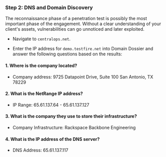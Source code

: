 ### Step 2: DNS and Domain Discovery

The reconnaissance phase of a penetration test is possibly the most important phase of the engagement. Without a clear understanding of your client's assets, vulnerabilities can go unnoticed and later exploited. 

- Navigate to `centralops.net`. 

- Enter the IP address for `demo.testfire.net` into Domain Dossier and answer the following questions based on the results:

 #### 1. Where is the company located?
  - Company address:
   9725 Datapoint Drive, Suite 100
   San Antonio, TX 78229

####  2. What is the NetRange IP address?  
 - IP Range: 65.61.137.64 - 65.61.137.127

####  3. What is the company they use to store their infrastructure? 
 - Company Infrastructure: Rackspace Backbone Engineering

####  4. What is the IP address of the DNS server? 
 - DNS Address: 65.61.137.117

